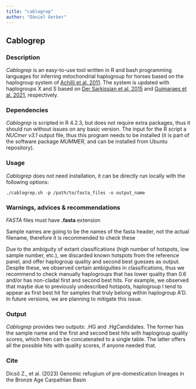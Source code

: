 ```yaml
---
title: "cablogrep"
author: "Dániel Gerber"
---
```


## Cablogrep

### Description

*Cablogrep* is an easy-to-use tool written in R and bash programming languages for inferring mitochondrial haplogroup for horses based on the haplogroup system of [Achilli et al. 2011](https://www.pnas.org/doi/10.1073/pnas.1111637109). The system is updated with haplogroups X and S based on [Der Sarkissian et al. 2015](https://www.cell.com/current-biology/pdfExtended/S0960-9822(15)01003-9) and [Guimaraes et al. 2021](https://www.ncbi.nlm.nih.gov/pmc/articles/PMC7494339/), respectively.

### Dependencies

*Cablogrep* is scripted in R 4.2.3, but does not require extra packages, thus it should run without issues on any basic version. The input for the R script a *NUCmer v3.1* output file, thus this program needs to be installed (it is part of the software package *MUMMER*, and can be installed from Ubuntu repository).

### Usage

*Cablogrep* does not need installation, it can be directly run locally with the following options:

    ./cablogrep.sh -p /path/to/fasta_files -o output_name

### Warnings, advices & recommendations

*FASTA* files must have **.fasta** extension

Sample names are going to be the names of the fasta header, not the actual filename, therefore it is recommended to check these

Due to the ambiguity of extant classifications (high number of hotspots, low sample number, etc.), we discarded known hotspots from the reference panel, and offer haplogroup quality and second best guesses as output. Despite these, we observed certain ambiguities in classifications, thus we recommend to check manually haplogroups that has lower quality than 0.6 and/or has non-cladal first and second best hits. For example, we observed that maybe due to previously undescribed hotspots, haplogroup I tend to appear as first best hit for samples that truly belong within haplogroup A'D. In future versions, we are planning to mitigate this issue.

### Output

*Cablogrep* provides two outputs: .HG and .HgCandidates. The former has the sample name and the first and second best hits with haplogroup quality scores, which then can be concatenated to a single table. The latter offers all the possible hits with quality scores, if anyone needed that.

### Cite

Dicső Z., et al. (2023) Genomic refugium of pre-domestication lineages in the Bronze Age Carpathian Basin

